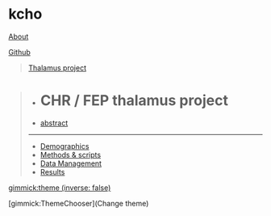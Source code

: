 # kcho

[About](index.md)

[Github]()



>[Thalamus project]()

  >* # CHR / FEP thalamus project
  >* [abstract](thalamusCHRFEP/intro.md)
  >----------
  >* [Demographics](thalamusCHRFEP/demo.md)
  >* [Methods & scripts](thalamusCHRFEP/methods.md)
  >* [Data Management](thalamusCHRFEP/dataManage.md)
  >* [Results](thalamusCHRFEP/results.md)




[gimmick:theme (inverse: false)](yeti)

[gimmick:ThemeChooser](Change theme)

<!-- counter pixel for counting visitors -->
<!-- <img src="http://stats.markdown.io/mdwiki_info.gif" style="display:none;"/> -->

<script type="text/javascript">

  var _gaq = _gaq || [];
  _gaq.push(['_setAccount', 'UA-44627253-1']);
  _gaq.push(['_trackPageview']);

  (function() {
    var ga = document.createElement('script'); ga.type = 'text/javascript'; ga.async = true;
    ga.src = ('https:' == document.location.protocol ? 'https://ssl' : 'http://www') + '.google-analytics.com/ga.js';
    var s = document.getElementsByTagName('script')[0]; s.parentNode.insertBefore(ga, s);
  })();

</script>
